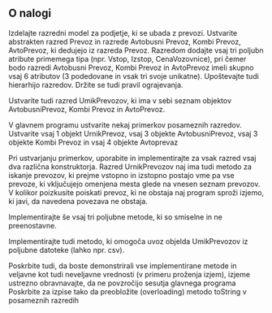 <!-- ABOUT THE PROJECT -->
## O nalogi

Izdelajte razredni model za podjetje, ki se ubada z prevozi. Ustvarite abstrakten razred Prevoz in razrede Avtobusni Prevoz, Kombi Prevoz, AvtoPrevoz, ki dedujejo iz razreda Prevoz. Razredom dodajte vsaj tri poljubn atribute primemega tipa (npr. Vstop, Izstop, CenaVozovnice), pri čemer bodo razredi Avtobusni Prevoz, Kombi Prevoz in AvtoPrevoz imeli skupno vsaj 6 atributov (3 podedovane in vsak tri svoje unikatne). Upoštevajte tudi hierarhijo razredov. Držite se tudi pravil ograjevanja.

Ustvarite tudi razred UmikPrevozov, ki ima v sebi seznam objektov AvtobusniPrevoz, Kombi Prevoz in AvtoPrevoz.

V glavnem programu ustvarite nekaj primerkov posameznih razredov. Ustvarite vsaj 1 objekt UrnikPrevoz, vsaj 3 objekte AvtobusniPrevoz, vsaj 3 objekte Kombi Prevoz in vsaj 4 objekte Avtoprevaz

Pri ustvarjanju primerkov, uporabite in implementirajte za vsak razred vsaj dva različna konstruktorja. Razred UrnikPrevozov naj ima tudi metodo za iskanje prevozov, ki prejme vstopno in izstopno postajo vme pa vse prevoze, ki vključujejo omenjena mesta glede na vnesen seznam prevozov. V kolikor poizkusite poiskati prevoz, ki ne obstaja naj program sproži izjemo, ki javi, da navedena povezava ne obstaja.

Implementirajte še vsaj tri poljubne metode, ki so smiselne in ne preenostavne.

Implementirajte tudi metodo, ki omogoča uvoz objelda UmikPrevozov iz poljubne datoteke (lahko npr. csv).

Poskrbite tudi, da boste demonstrirali vse implementirane metode in veljavne kot tudi neveljavne vrednosti (v primeru proženja izjem), izjeme ustrezno obravnavajte, da ne povzročijo sesutja glavnega programa Poskrbite za izpise tako da preobložite (overloading) metodo toString v posameznih razredih


